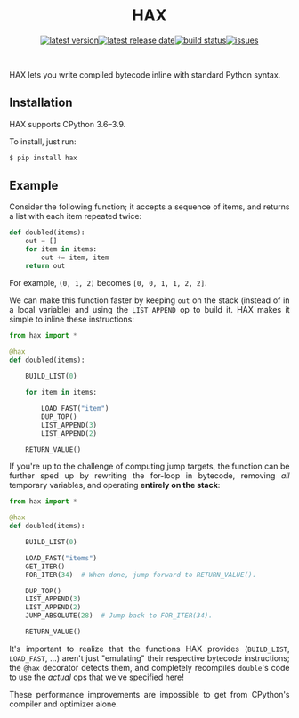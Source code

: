 <div align=center>

HAX
===

[![latest version](https://img.shields.io/github/release-pre/brandtbucher/hax.svg?style=for-the-badge&label=latest)![latest release date](https://img.shields.io/github/release-date-pre/brandtbucher/hax.svg?style=for-the-badge&label=released)](https://github.com/brandtbucher/hax/releases)[![build status](https://img.shields.io/travis/com/brandtbucher/hax/master.svg?style=for-the-badge)](https://travis-ci.com/brandtbucher/hax/branches)[![issues](https://img.shields.io/github/issues-raw/brandtbucher/hax.svg?label=issues&style=for-the-badge)](https://github.com/brandtbucher/hax/issues)

<br>

</div>

<div align=justify>

HAX lets you write compiled bytecode inline with standard Python syntax.

Installation
------------

HAX supports CPython 3.6–3.9.

To install, just run:

```sh
$ pip install hax
```

Example
-------

Consider the following function; it accepts a sequence of items, and returns a 
list with each item repeated twice:

```py
def doubled(items):
    out = []
    for item in items:
        out += item, item
    return out            
```

For example, `(0, 1, 2)` becomes `[0, 0, 1, 1, 2, 2]`.

We can make this function faster by keeping `out` on the stack (instead of in a 
local variable) and using the `LIST_APPEND` op to build it. HAX makes it 
simple to inline these instructions:

```py
from hax import *

@hax 
def doubled(items):
    
    BUILD_LIST(0)

    for item in items:

        LOAD_FAST("item")
        DUP_TOP()
        LIST_APPEND(3)
        LIST_APPEND(2)

    RETURN_VALUE()
```

If you're up to the challenge of computing jump targets, the function can be 
further sped up by rewriting the for-loop in bytecode, removing _all_ temporary 
variables, and operating **entirely on the stack**:

```py
from hax import *

@hax 
def doubled(items):

    BUILD_LIST(0)

    LOAD_FAST("items")
    GET_ITER()
    FOR_ITER(34)  # When done, jump forward to RETURN_VALUE().

    DUP_TOP()
    LIST_APPEND(3)
    LIST_APPEND(2)
    JUMP_ABSOLUTE(28)  # Jump back to FOR_ITER(34).

    RETURN_VALUE()
```

It's important to realize that the functions HAX provides (`BUILD_LIST`,
`LOAD_FAST`, ...) aren't just "emulating" their respective bytecode
instructions; the `@hax` decorator detects them, and completely recompiles
`double`'s code to use the _actual_ ops that we've specified here!

These performance improvements are impossible to get from CPython's compiler and 
optimizer alone.

</div>
